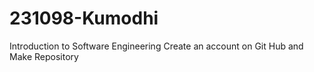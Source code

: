 # 231098-Kumodhi
Introduction to Software Engineering
Create an account on Git Hub and Make  Repository 
